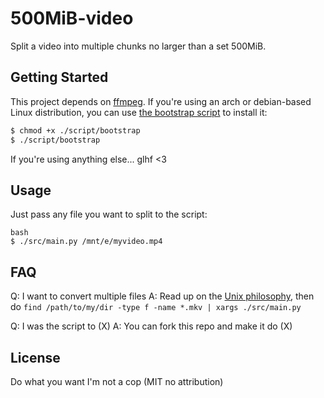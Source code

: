 # 500MiB-video

Split a video into multiple chunks no larger than a set 500MiB. 

## Getting Started

This project depends on [ffmpeg](https://github.com/FFmpeg/FFmpeg). If you're using an arch or debian-based Linux distribution, you can use [the bootstrap script](./script/bootstrap) to install it:

```bash
$ chmod +x ./script/bootstrap
$ ./script/bootstrap
```

If you're using anything else... glhf &lt;3

## Usage

Just pass any file you want to split to the script: 
```
bash
$ ./src/main.py /mnt/e/myvideo.mp4
```

## FAQ

Q: I want to convert multiple files
A: Read up on the [Unix philosophy](https://en.wikipedia.org/wiki/Unix_philosophy), then do `find /path/to/my/dir -type f -name *.mkv | xargs ./src/main.py`

Q: I was the script to (X)
A: You can fork this repo and make it do (X) 

## License

Do what you want I'm not a cop (MIT no attribution)